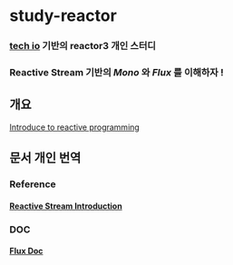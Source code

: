 # study-reactor
### [tech io](https://tech.io/playgrounds/929/reactive-programming-with-reactor-3/Intro) 기반의 reactor3 개인 스터디
### Reactive Stream 기반의 *Mono* 와 *Flux* 를 이해하자 !

## 개요
[Introduce to reactive programming](documents/tech.io/ko/introduce-to-reactive-programming.md) 

## 문서 개인 번역

### Reference

#### [Reactive Stream Introduction](documents/reference/3.%20Introduction%20to%20Reactive%20Programming.md)


### DOC

#### [Flux Doc](documents/docs/Flux.md)
